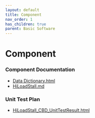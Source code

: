 ```yaml
---
layout: default
title: Component
nav_order: 1
has_children: true
parent: Basic Software
---
```

# Component
### Component Documentation

- [Data Dictionary.html](doc/Data%20Dictionary.html)
- [HiLoadStall.md](doc/HiLoadStall.md)

### Unit Test Plan

- [HiLoadStall_CBD_UnitTestResult.html](utp/Tessy/report/HiLoadStall_CBD_UnitTestResult.html)

